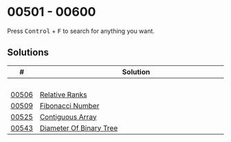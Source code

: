 # 00501 - 00600

Press <kbd>Control</kbd> + <kbd>F</kbd> to search for anything you want.

## Solutions
| # | Solution | Topic | Difficulty |
| --- | --- | --- | --- |
| | &emsp;&emsp;&emsp;&emsp;&emsp;&emsp;&emsp;&emsp;&emsp;&emsp;&emsp;&emsp;&emsp;&emsp;&emsp;&emsp;&emsp;&emsp;&emsp;&emsp;&emsp;&emsp;&emsp;&emsp;&emsp;&emsp;&emsp;&emsp; | &emsp;&emsp;&emsp;&emsp;&emsp;&emsp;&emsp;&emsp;&emsp;&emsp; | |  
| [00506](https://leetcode.com/problems/relative-ranks/) | [Relative Ranks](00506-relative-ranks.cpp) | `Priority-Queue` | Easy |  
| [00509](https://leetcode.com/problems/fibonacci-number/) | [Fibonacci Number](00509-fibonacci-number.cpp) | `Math` | Easy |  
| [00525](https://leetcode.com/problems/contiguous-array/) | [Contiguous Array](00525-contiguous-array.cpp) | `Prefix-Sum` | Medium |  
| [00543](https://leetcode.com/problems/diameter-of-binary-tree/) | [Diameter Of Binary Tree](00543-diameter-of-binary-tree.cpp) | `Tree` | Easy |  

